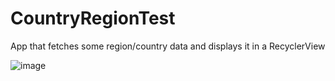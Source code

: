 # CountryRegionTest

App that fetches some region/country data and displays it in a RecyclerView

![image](https://user-images.githubusercontent.com/44408528/74401233-442f7880-4de6-11ea-908e-9c01ac006b24.png)
